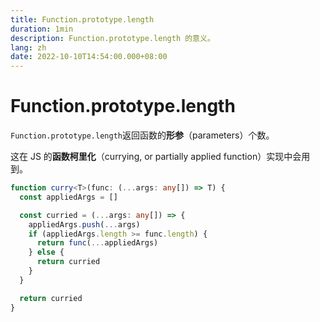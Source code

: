 ```yaml
---
title: Function.prototype.length
duration: 1min
description: Function.prototype.length 的意义。
lang: zh
date: 2022-10-10T14:54:00.000+08:00
---
```


# Function.prototype.length

`Function.prototype.length`返回函数的**形参**（parameters）个数。

这在 JS 的**函数柯里化**（currying, or partially applied function）实现中会用到。

```ts
function curry<T>(func: (...args: any[]) => T) {
  const appliedArgs = []

  const curried = (...args: any[]) => {
    appliedArgs.push(...args)
    if (appliedArgs.length >= func.length) {
      return func(...appliedArgs)
    } else {
      return curried
    }
  }

  return curried
}
```
